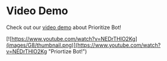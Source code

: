 # Video Demo

Check out our [video demo](https://www.youtube.com/watch?v=NEDrTHlO2Kg) about Prioritize Bot! 

[![https://www.youtube.com/watch?v=NEDrTHlO2Kg](images/G8/thumbnail.png)](https://www.youtube.com/watch?v=NEDrTHlO2Kg "Priortize Bot!")
